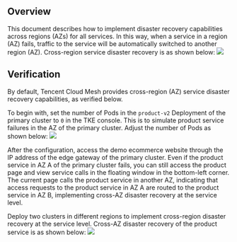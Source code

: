 

 ## Overview
 This document describes how to implement disaster recovery capabilities across regions (AZs) for all services. In this way, when a service in a region (AZ) fails, traffic to the service will be automatically switched to another region (AZ).
Cross-region service disaster recovery is as shown below:
![](https://qcloudimg.tencent-cloud.cn/raw/3a0c2aaab973912383c5bf1d6a316dbc.png)

## Verification
By default, Tencent Cloud Mesh provides cross-region (AZ) service disaster recovery capabilities, as verified below.

To begin with, set the number of Pods in the `product-v2` Deployment of the primary cluster to `0` in the TKE console. This is to simulate product service failures in the AZ of the primary cluster.
Adjust the number of Pods as shown below:
![](https://qcloudimg.tencent-cloud.cn/raw/af44b95dd04cc855438c291dee10d45a.png)


After the configuration, access the demo ecommerce website through the IP address of the edge gateway of the primary cluster. Even if the product service in AZ A of the primary cluster fails, you can still access the product page and view service calls in the floating window in the bottom-left corner. The current page calls the product service in another AZ, indicating that access requests to the product service in AZ A are routed to the product service in AZ B, implementing cross-AZ disaster recovery at the service level.

Deploy two clusters in different regions to implement cross-region disaster recovery at the service level.
Cross-AZ disaster recovery of the product service is as shown below:
![](https://qcloudimg.tencent-cloud.cn/raw/fe7644d7481da15e8830481fdb5ec1c3.png)